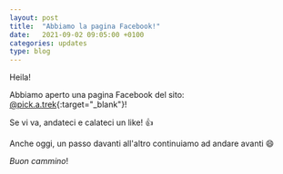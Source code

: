 ```yaml
---
layout: post
title:  "Abbiamo la pagina Facebook!"
date:   2021-09-02 09:05:00 +0100
categories: updates
type: blog
---
```


Heila!

Abbiamo aperto una pagina Facebook del sito: [@pick.a.trek](https://www.facebook.com/pick.a.trek){:target="_blank"}!

Se vi va, andateci e calateci un like! :+1:

Anche oggi, un passo davanti all'altro continuiamo ad andare avanti :smile:

_Buon cammino_!